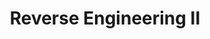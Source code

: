 ---
credit:
- Nathan Farlow
featured: false
recording: ''
slides: reverse_engineering_2.pdf
tags:
- Reverse Engineering is the process of understanding a program's functionality and
  behavior
- Symbolic analysis tools such as angr help determine what codepath is desired and
  how to reach that point
- Self modifying code exists as additional protections against reverse engineering
- Instruction counting is another topic that is critical for instruction-based coding
- VM Obfuscation
time_close: ''
time_start: 2021-10-10T19:00:00.000000Z
title: Reverse Engineering II
week_number: 6
---